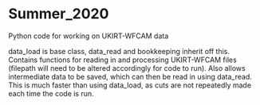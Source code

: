# Summer_2020
Python code for working on UKIRT-WFCAM data

data_load is base class, data_read and bookkeeping inherit off this. Contains functions for reading in and processing UKIRT-WFCAM files (filepath will need to be altered accordingly for code to run). Also allows intermediate data to be saved, which can then be read in using data_read. This is much faster than using data_load, as cuts are not repeatedly made each time the code is run.
